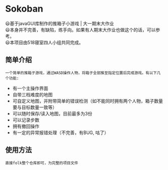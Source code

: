 # Sokoban
:smiley:基于javaGUI库制作的推箱子小游戏 | 大一期末大作业</br>
:smiley:本身并不完善，有缺陷，练手向。如果有人期末大作业也做这个的话，可以参考。</br>
:smiley:本项目由518寝室四人小组共同完成。

## 简单介绍
    一个简单的推箱子游戏，通过WASD操作人物，将箱子全部推至指定位置后完成游戏。有以下几个功能:
- 有一个主操作界面
- 自带三档难度的地图
- 可自定义地图，并附带简单的错误检测（如不能同时拥有两个人物，箱子数量要与目标数量一致等）
- 可以随时保存/读入地图，目前最多为3份
- 可以记录步数
- 拥有撤回操作
- 有一定的异常报错处理（不完善，有BUG, 咕了）

## 使用方法
    直接folk整个仓库即可，为完整的项目文件

